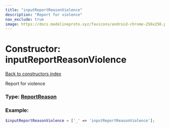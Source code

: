 ```yaml
---
title: "inputReportReasonViolence"
description: "Report for violence"
nav_exclude: true
image: https://docs.madelineproto.xyz/favicons/android-chrome-256x256.png
---
```

# Constructor: inputReportReasonViolence  
[Back to constructors index](index.md)



Report for violence




### Type: [ReportReason](../types/ReportReason.md)


### Example:

```php
$inputReportReasonViolence = ['_' => 'inputReportReasonViolence'];
```  
